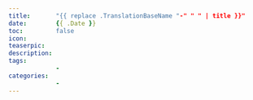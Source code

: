 ```yaml
---
title:       "{{ replace .TranslationBaseName "-" " " | title }}"
date:        {{ .Date }}
toc:         false
icon:
teaserpic:
description:
tags:
             -
categories:
             -
---
```




<!--more-->

